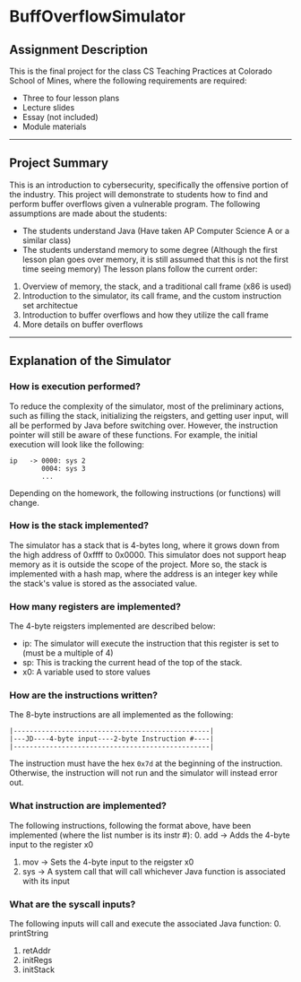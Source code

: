 # BuffOverflowSimulator
## Assignment Description
This is the final project for the class CS Teaching Practices at Colorado School of Mines, where the following requirements are required:
- Three to four lesson plans
- Lecture slides
- Essay (not included)
- Module materials
---
## Project Summary
This is an introduction to cybersecurity, specifically the offensive portion of the industry. This project will demonstrate to students how to find and perform buffer overflows given a vulnerable program. The following assumptions are made about the students:
- The students understand Java (Have taken AP Computer Science A or a similar class)
- The students understand memory to some degree (Although the first lesson plan goes over memory, it is still assumed that this is not the first time seeing memory)
The lesson plans follow the current order:
1. Overview of memory, the stack, and a traditional call frame (x86 is used)
2. Introduction to the simulator, its call frame, and the custom instruction set architectue
2. Introduction to buffer overflows and how they utilize the call frame
3. More details on buffer overflows
---
## Explanation of the Simulator
### How is execution performed?
To reduce the complexity of the simulator, most of the preliminary actions, such as filling the stack, initializing the reigsters, and getting user input, will all be performed by Java before switching over. However, the instruction pointer will still be aware of these functions. For example, the initial execution will look like the following:
```
ip   -> 0000: sys 2
        0004: sys 3
        ...
```
Depending on the homework, the following instructions (or functions) will change.
### How is the stack implemented?
The simulator has a stack that is 4-bytes long, where it grows down from the high address of 0xffff to 0x0000. This simulator does not support heap memory as it is outside the scope of the project. More so, the stack is implemented with a hash map, where the address is an integer key while the stack's value is stored as the associated value.
### How many registers are implemented?
The 4-byte reigsters implemented are described below:
- ip: The simulator will execute the instruction that this register is set to (must be a multiple of 4)
- sp: This is tracking the current head of the top of the stack.
- x0: A variable used to store values
### How are the instructions written?
The 8-byte instructions are all implemented as the following:
```
|-------------------------------------------------|
|---JD----4-byte input----2-byte Instruction #----|
|-------------------------------------------------|
```
The instruction must have the hex `0x7d` at the beginning of the instruction. Otherwise, the instruction will not run and the simulator will instead error out.
### What instruction are implemented?
The following instructions, following the format above, have been implemented (where the list number is its instr #):
0. add -> Adds the 4-byte input to the register x0
1. mov -> Sets the 4-byte input to the reigster x0
2. sys -> A system call that will call whichever Java function is associated with its input
### What are the syscall inputs?
The following inputs will call and execute the associated Java function:
0. printString
1. retAddr
2. initRegs
3. initStack